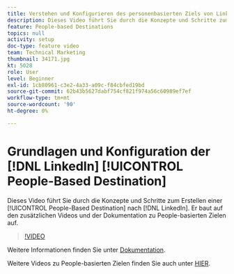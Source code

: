 ```yaml
---
title: Verstehen und Konfigurieren des personenbasierten Ziels von LinkedIn
description: Dieses Video führt Sie durch die Konzepte und Schritte zum Erstellen eines personenbasierten Ziels für LinkedIn. Er baut auf den zusätzlichen Videos und der Dokumentation zu People-basierten Zielen auf.
feature: People-based Destinations
topics: null
activity: setup
doc-type: feature video
team: Technical Marketing
thumbnail: 34171.jpg
kt: 5028
role: User
level: Beginner
exl-id: 1cb80961-c3e2-4a33-a09c-f84cbfed19bd
source-git-commit: 62b43b5627dabf754cf821f974a56c60989ef7ef
workflow-type: tm+mt
source-wordcount: '90'
ht-degree: 0%

---
```


# Grundlagen und Konfiguration der [!DNL LinkedIn] [!UICONTROL People-Based Destination]

Dieses Video führt Sie durch die Konzepte und Schritte zum Erstellen einer [!UICONTROL People-Based Destination] nach [!DNL LinkedIn]. Er baut auf den zusätzlichen Videos und der Dokumentation zu People-basierten Zielen auf.

>[!VIDEO](https://video.tv.adobe.com/v/34171/?quality=12)

Weitere Informationen finden Sie unter [Dokumentation](https://experienceleague.adobe.com/docs/audience-manager/user-guide/features/destinations/people-based/people-based-destinations-overview.html).

Weitere Videos zu People-basierten Zielen finden Sie auch unter [HIER](https://adobe.ly/aamlearnpbd).

